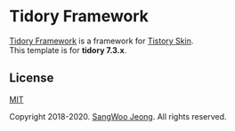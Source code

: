 # Tidory Framework

[Tidory Framework](http://www.tidory.com) is a framework for [Tistory Skin](https://www.tistory.com/). \
This template is for **tidory 7.3.x**.

## License

[MIT](https://github.com/tidory/tidory/blob/7.3/LICENSE)

Copyright 2018-2020. [SangWoo Jeong](https://github.com/pronist). All rights reserved.
